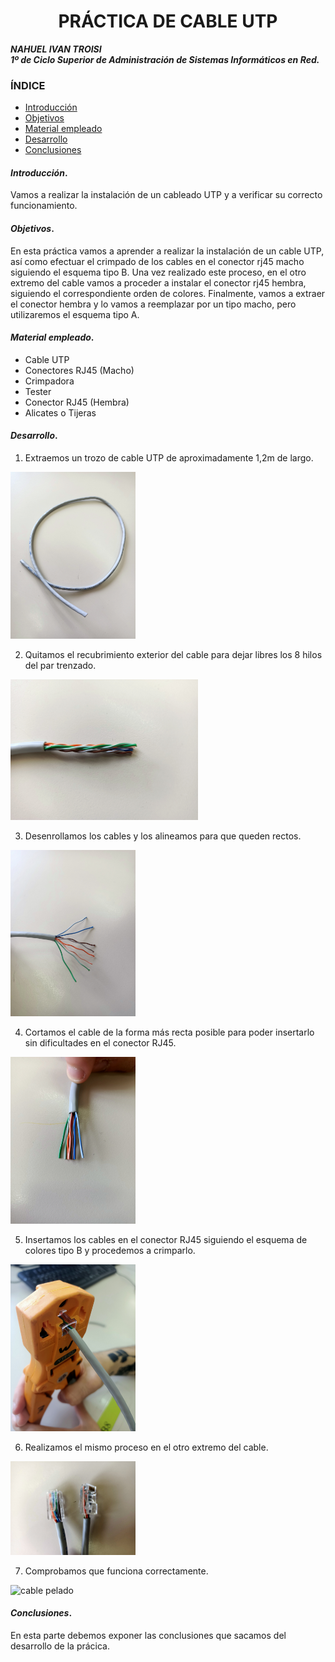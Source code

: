 
<center>

# PRÁCTICA DE CABLE UTP


</center>

***NAHUEL IVAN TROISI***
<br>
***1º de Ciclo Superior de Administración de Sistemas Informáticos en Red.***

### ÍNDICE

+ [Introducción](#id1)
+ [Objetivos](#id2)
+ [Material empleado](#id3)
+ [Desarrollo](#id4)
+ [Conclusiones](#id5)


#### ***Introducción***. <a name="id1"></a>

Vamos a realizar la instalación de un cableado UTP y a verificar su correcto funcionamiento. 

#### ***Objetivos***. <a name="id2"></a>

En esta práctica vamos a aprender a realizar la instalación de un cable UTP, así como efectuar el crimpado de los cables en el conector rj45 macho siguiendo el esquema tipo B.
Una vez realizado este proceso, en el otro extremo del cable vamos a proceder a instalar el conector rj45 hembra, siguiendo el correspondiente orden de colores.
Finalmente, vamos a extraer el conector hembra y lo vamos a reemplazar por un tipo macho, pero utilizaremos el esquema tipo A.

#### ***Material empleado***. <a name="id3"></a>

+ Cable UTP
+ Conectores RJ45 (Macho)
+ Crimpadora
+ Tester
+ Conector RJ45 (Hembra)
+ Alicates o Tijeras

#### ***Desarrollo***. <a name="id4"></a>

1. Extraemos un trozo de cable UTP de aproximadamente 1,2m de largo.

<img src="https://github.com/Nahuel-Troisi/pni29_nahuel/blob/main/ut004/a1/IMG20220120100811.jpg" alt="cable" style="width:200px;"/>

2. Quitamos el recubrimiento exterior del cable para dejar libres los 8 hilos del par trenzado.

<img src="https://github.com/Nahuel-Troisi/pni29_nahuel/blob/main/ut004/a1/IMG20220120101217.jpg" alt="cable pelado" style="width:300px;"/>

3. Desenrollamos los cables y los alineamos para que queden rectos. 

<img src="https://github.com/Nahuel-Troisi/pni29_nahuel/blob/main/ut004/a1/IMG20220120101730.jpg" alt="cable pelado" style="width:200px;"/>

4. Cortamos el cable de la forma más recta posible para poder insertarlo sin dificultades en el conector RJ45. 

<img src="https://github.com/Nahuel-Troisi/pni29_nahuel/blob/main/ut004/a1/IMG20220120102240.jpg" alt="cable pelado" style="width:200px;"/>

5. Insertamos los cables en el conector RJ45 siguiendo el esquema de colores tipo B y procedemos a crimparlo. 

<img src="https://github.com/Nahuel-Troisi/pni29_nahuel/blob/main/ut004/a1/IMG20220120103011.jpg" alt="cable pelado" style="width:200px;"/>

6. Realizamos el mismo proceso en el otro extremo del cable.

<img src="https://github.com/Nahuel-Troisi/pni29_nahuel/blob/main/ut004/a1/IMG20220120104117.jpg" alt="cable pelado" style="width:200px;"/>

7. Comprobamos que funciona correctamente.

<img src="https://github.com/Nahuel-Troisi/pni29_nahuel/blob/main/ut004/a1/VID20220120113043.gif" alt="cable pelado" style="width:200px;"/>



#### ***Conclusiones***. <a name="id5"></a>

En esta parte debemos exponer las conclusiones que sacamos del desarrollo de la prácica.
